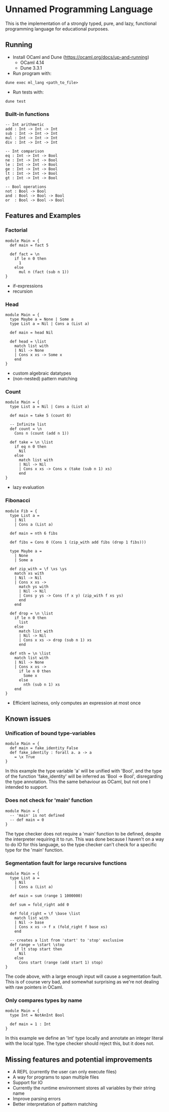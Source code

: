 # Unnamed Programming Language

This is the implementation of a strongly typed, pure, and lazy, functional programming language for educational purposes.

## Running

- Install OCaml and Dune (https://ocaml.org/docs/up-and-running)
  - OCaml 4.14
  - Dune 3.3.1
- Run program with:

```
dune exec ml_lang <path_to_file>
```

- Run tests with:

```
dune test
```

### Built-in functions

```
-- Int arithmetic
add : Int -> Int -> Int
sub : Int -> Int -> Int
mul : Int -> Int -> Int
div : Int -> Int -> Int

-- Int comparison
eq : Int -> Int -> Bool
ne : Int -> Int -> Bool
le : Int -> Int -> Bool
ge : Int -> Int -> Bool
lt : Int -> Int -> Bool
gt : Int -> Int -> Bool

-- Bool operations
not : Bool -> Bool
and : Bool -> Bool -> Bool
or  : Bool -> Bool -> Bool
```

## Features and Examples

### Factorial

```
module Main = {
  def main = fact 5

  def fact = \n
    if le n 0 then
      1
    else
      mul n (fact (sub n 1))
}
```

- if-expressions
- recursion

### Head

```
module Main = {
  type Maybe a = None | Some a
  type List a = Nil | Cons a (List a)

  def main = head Nil

  def head = \list
    match list with
    | Nil -> None
    | Cons x xs -> Some x
    end
}
```

- custom algebraic datatypes
- (non-nested) pattern matching

### Count

```
module Main = {
  type List a = Nil | Cons a (List a)

  def main = take 5 (count 0)

  -- Infinite list
  def count = \n
    Cons n (count (add n 1))

  def take = \n \list
    if eq n 0 then
      Nil
    else
      match list with
      | Nil -> Nil
      | Cons x xs -> Cons x (take (sub n 1) xs)
      end
}
```

- lazy evaluation

### Fibonacci

```
module Fib = {
  type List a =
    | Nil
    | Cons a (List a)

  def main = nth 6 fibs

  def fibs = Cons 0 (Cons 1 (zip_with add fibs (drop 1 fibs)))

  type Maybe a =
    | None
    | Some a

  def zip_with = \f \xs \ys
    match xs with
    | Nil -> Nil
    | Cons x xs ->
      match ys with
      | Nil -> Nil
      | Cons y ys -> Cons (f x y) (zip_with f xs ys)
      end
    end

  def drop = \n \list
    if le n 0 then
      list
    else
      match list with
      | Nil -> Nil
      | Cons x xs -> drop (sub n 1) xs
      end

  def nth = \n \list
    match list with
    | Nil -> None
    | Cons x xs ->
      if le n 0 then
        Some x
      else
        nth (sub n 1) xs
    end
}
```

- Efficient laziness, only computes an expression at most once

## Known issues

### Unification of bound type-variables

```
module Main = {
  def main = fake_identity False
  def fake_identity : forall a. a -> a
    = \x True
}
```

In this example the type variable 'a' will be unified with 'Bool', and the type of the function 'fake_identity' will be inferred as 'Bool -> Bool', disregarding the type annotation. This the same behaviour as OCaml, but not one I intended to support.

### Does not check for 'main' function

```
module Main = {
  -- 'main' is not defined
  -- def main = 0
}
```

The type checker does not require a 'main' function to be defined, despite the interpreter requiring it to run. This was done because I haven't on a way to do IO for this language, so the type checker can't check for a specific type for the 'main' function.

### Segmentation fault for large recursive functions

```
module Main = {
  type List a =
    | Nil
    | Cons a (List a)

  def main = sum (range 1 1000000)

  def sum = fold_right add 0

  def fold_right = \f \base \list
    match list with
    | Nil -> base
    | Cons x xs -> f x (fold_right f base xs)
    end

  -- creates a list from 'start' to 'stop' exclusive
  def range = \start \stop
    if lt stop start then
      Nil
    else
      Cons start (range (add start 1) stop)
}
```

The code above, with a large enough input will cause a segmentation fault. This is of course very bad, and somewhat surprising as we're not dealing with raw pointers in OCaml.

### Only compares types by name

```
module Main = {
  type Int = NotAnInt Bool

  def main = 1 : Int
}
```

In this example we define an 'Int' type locally and annotate an integer literal with the local type. The type checker should reject this, but it does not.

## Missing features and potential improvements

- A REPL (currently the user can only execute files)
- A way for programs to span multiple files
- Support for IO
- Currently the runtime environment stores all variables by their string name
- Improve parsing errors
- Better interpretation of pattern matching

